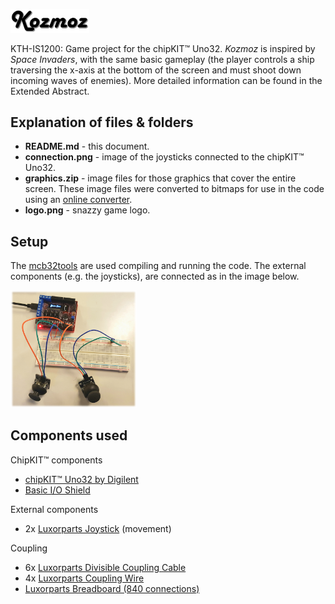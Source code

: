 [<img width='25%' src='logo.png'/>](logo.png)

KTH-IS1200: Game project for the chipKIT™ Uno32. *Kozmoz* is inspired by *Space Invaders*, with the same basic gameplay (the player controls a ship traversing the x-axis at the bottom of the screen and must shoot down incoming waves of enemies). More detailed information can be found in the Extended Abstract.

## Explanation of files & folders
* **README.md** - this document.
* **connection.png** - image of the joysticks connected to the chipKIT™ Uno32.
* **graphics.zip** - image files for those graphics that cover the entire screen. These image files were converted to bitmaps for use in the code using an [online converter](http://www.majer.ch/lcd/adf_bitmap.php).
* **logo.png** - snazzy game logo.

## Setup
The [mcb32tools](https://github.com/is1200-example-projects/mcb32tools) are used compiling and running the code. The external components (e.g. the joysticks), are connected as in the image below.

[<img width='40%' src='connection.png'/>](connection.png)

## Components used
ChipKIT™ components
* [chipKIT™ Uno32 by Digilent](http://chipkit.net/wpcproduct/chipkit-uno32/)
* [Basic I/O Shield](http://chipkit.net/wpcproduct/chipkit-basic-io-shield/)

External components
* 2x [Luxorparts Joystick](https://www.kjell.com/se/sortiment/el-verktyg/arduino/moduler/luxorparts-joystick-modul-for-arduino-p87943) (movement)

Coupling
* 6x [Luxorparts Divisible Coupling Cable](https://www.kjell.com/se/sortiment/el-verktyg/arduino/tillbehor/luxorparts-delbar-kopplingskabel-40-pol-hane-hane-p87901)
* 4x [Luxorparts Coupling Wire](https://www.kjell.com/se/sortiment/el-verktyg/verktyg/matinstrument/matsladdar-prober-kontakter/kopplingstrad/luxorparts-kopplingstrad-120-st-p87395)
* [Luxorparts Breadboard (840 connections)](https://www.electrokit.com/produkt/kopplingsdack-840-anslutningar/?gclid=Cj0KCQiAk-7jBRD9ARIsAEy8mh4qjp4SOr5r_NmhHSzrhE4ZWotySDBRuwqDkEEMemIxBAO8purGmw4aAnTtEALw_wcB)
